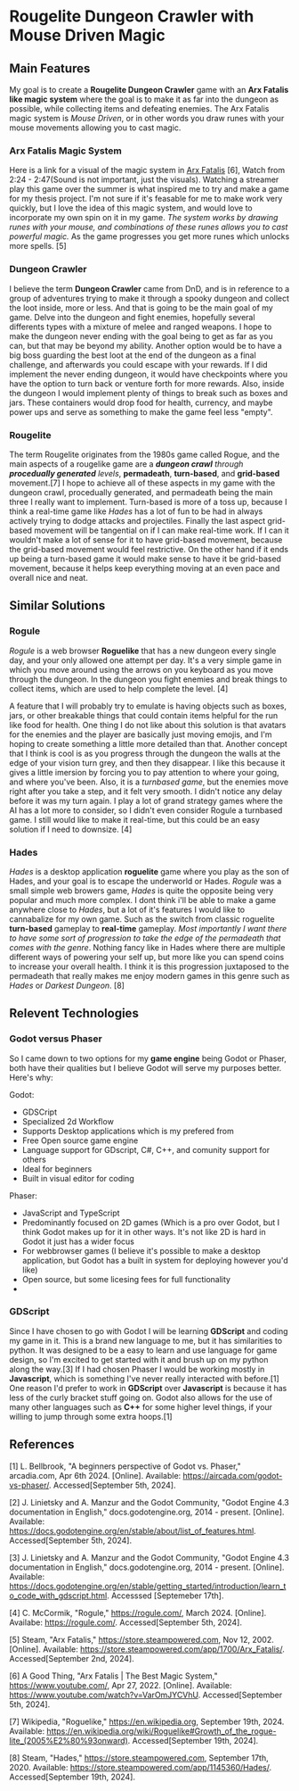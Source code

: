 # Rougelite Dungeon Crawler with Mouse Driven Magic

## Main Features
My goal is to create a **Rougelite Dungeon Crawler** game with an **Arx Fatalis like magic system** where the goal is to make it as far into the dungeon as possible, while collecting items and defeating enemies. The Arx Fatalis magic system is _Mouse Driven_, or in other words you draw runes with your mouse movements allowing you to cast magic. 

### Arx Fatalis Magic System 
Here is a link for a visual of the magic system in [Arx Fatalis](https://www.youtube.com/watch?v=VarOmJYCVhU) [6], Watch from 2:24 - 2:47(Sound is not important, just the visuals).
Watching a streamer play this game over the summer is what inspired me to try and make a game for my thesis project. I'm not sure if it's feasable for me to make work very quickly, but I love the idea of this magic system, and would love to incorporate my own spin on it in my game. _The system works by drawing runes with your mouse, and combinations of these runes allows you to cast powerful magic._ As the game progresses you get more runes which unlocks more spells. [5]

### Dungeon Crawler
I believe the term **Dungeon Crawler** came from DnD, and is in reference to a group of adventures trying to make it through a spooky dungeon and collect the loot inside, more or less. And that is going to be the main goal of my game. Delve into the dungeon and fight enemies, hopefully several differents types with a mixture of melee and ranged weapons. I hope to make the dungeon never ending with the goal being to get as far as you can, but that may be beyond my ability. Another option would be to have a big boss guarding the best loot at the end of the dungeon as a final challenge, and afterwards you could escape with your rewards. If I did implement the never ending dungeon, it would have checkpoints where you have the option to turn back or venture forth for more rewards. Also, inside the dungeon I would implement plenty of things to break such as boxes and jars. These containers would drop food for health, currency, and maybe power ups and serve as something to make the game feel less "empty". 

### Rougelite
The term Rougelite originates from the 1980s game called Rogue, and the main aspects of a rougelike game are a _**dungeon crawl** through **procedually generated** levels_, **permadeath**, **turn-based**, and **grid-based** movement.[7] I hope to achieve all of these aspects in my game with the dungeon crawl, procedually generated, and permadeath being the main three I really want to implement. Turn-based is more of a toss up, because I think a real-time game like _Hades_ has a lot of fun to be had in always actively trying to dodge attacks and projectiles. Finally the last aspect grid-based movement will be tangential on if I can make real-time work. If I can it wouldn't make a lot of sense for it to have grid-based movement, because the grid-based movement would feel restrictive. On the other hand if it ends up being a turn-based game it would make sense to have it be grid-based movement, because it helps keep everything moving at an even pace and overall nice and neat.

## Similar Solutions

### Rogule
_Rogule_ is a web browser **Roguelike** that has a new dungeon every single day, and your only allowed one attempt per day. It's a very simple game in which you move around using the arrows on you keyboard as you move through the dungeon. In the dungeon you fight enemies and break things to collect items, which are used to help complete the level. [4]

A feature that I will probably try to emulate is having objects such as boxes, jars, or other breakable things that could contain items helpful for the run like food for health. One thing I do not like about this solution is that avatars for the enemies and the player are basically just moving emojis, and I'm hoping to create something a little more detailed than that. Another concept that I think is cool is as you progress through the dungeon the walls at the edge of your vision turn grey, and then they disappear. I like this because it gives a little imersion by forcing you to pay attention to where your going, and where you've been. Also, it is a _turnbased game_, but the enemies move right after you take a step, and it felt very smooth. I didn't notice any delay before it was my turn again. I play a lot of grand strategy games where the AI has a lot more to consider, so I didn't even consider Rogule a turnbased game. I still would like to make it real-time, but this could be an easy solution if I need to downsize. [4]

### Hades
_Hades_ is a desktop application **roguelite** game where you play as the son of Hades, and your goal is to escape the underworld or Hades. _Rogule_ was a small simple web browers game, _Hades_ is quite the opposite being very popular and much more complex. I dont think i'll be able to make a game anywhere close to _Hades_, but a lot of it's features I would like to cannabalize for my own game. Such as the switch from classic roguelite **turn-based** gameplay to **real-time** gameplay. _Most importantly I want there to have some sort of progression to take the edge of the permadeath that comes with the genre_. Nothing fancy like in Hades where there are multiple different ways of powering your self up, but more like you can spend coins to increase your overall health. I think it is this progression juxtaposed to the permadeath that really makes me enjoy modern games in this genre such as _Hades_ or _Darkest Dungeon_. [8]

## Relevent Technologies

### Godot versus Phaser
So I came down to two options for my **game engine** being Godot or Phaser, both have their qualities but I believe Godot will serve my purposes better. Here's why:

Godot:
- GDSCript
- Specialized 2d Workflow
- Supports Desktop applications which is my prefered from
- Free Open source game engine
- Language support for GDscript, C#, C++, and comunity support for others
- Ideal for beginners
- Built in visual editor for coding

Phaser:
- JavaScript and TypeScript
- Predominantly focused on 2D games (Which is a pro over Godot, but I think Godot makes up for it in other ways. It's not like 2D is hard in Godot it just has a wider focus
- For webbrowser games (I believe it's possible to make a desktop application, but Godot has a built in system for deploying however you'd like)
- Open source, but some licesing fees for full functionality
- 


### GDScript
Since I have chosen to go with Godot I will be learning **GDScript** and coding my game in it. This is a brand new language to me, but it has similarities to python. It was designed to be a easy to learn and use language for game design, so I'm excited to get started with it and brush up on my python along the way.[3] If I had chosen Phaser I would be working mostly in **Javascript**, which is something I've never really interacted with before.[1] One reason I'd prefer to work in **GDScript** over **Javascript** is because it has less of the curly bracket stuff going on. Godot also allows for the use of many other languages such as **C++** for some higher level things, if your willing to jump through some extra hoops.[1]

## References
[1] L. Bellbrook, "A beginners perspective of Godot vs. Phaser," arcadia.com, Apr 6th 2024. [Online]. Available: https://aircada.com/godot-vs-phaser/. Accessed[September 5th, 2024].

[2] J. Linietsky and A. Manzur and the Godot Community, "Godot Engine 4.3 documentation in English," docs.godotengine.org, 2014 - present. [Online]. Available: https://docs.godotengine.org/en/stable/about/list_of_features.html. Accessed[September 5th, 2024].

[3] J. Linietsky and A. Manzur and the Godot Community, "Godot Engine 4.3 documentation in English," docs.godotengine.org, 2014 - present. [Online]. Available: https://docs.godotengine.org/en/stable/getting_started/introduction/learn_to_code_with_gdscript.html. Accesssed [Septemeber 17th].

[4] C. McCormik, "Rogule," https://rogule.com/, March 2024. [Online]. Availabe: https://rogule.com/. Accessed[September 5th, 2024].

[5] Steam, "Arx Fatalis," https://store.steampowered.com, Nov 12, 2002. [Online]. Available: https://store.steampowered.com/app/1700/Arx_Fatalis/. Accessed[September 2nd, 2024].

[6] A Good Thing, "Arx Fatalis | The Best Magic System," https://www.youtube.com/, Apr 27, 2022. [Online]. Available: https://www.youtube.com/watch?v=VarOmJYCVhU. Accessed[September 5th, 2024]. 

[7] Wikipedia, "Roguelike," https://en.wikipedia.org, September 19th, 2024. Available: https://en.wikipedia.org/wiki/Roguelike#Growth_of_the_rogue-lite_(2005%E2%80%93onward). Accessed[September 19th, 2024].

[8] Steam, "Hades," https://store.steampowered.com, September 17th, 2020. Available: https://store.steampowered.com/app/1145360/Hades/. Accessed[September 19th, 2024].

